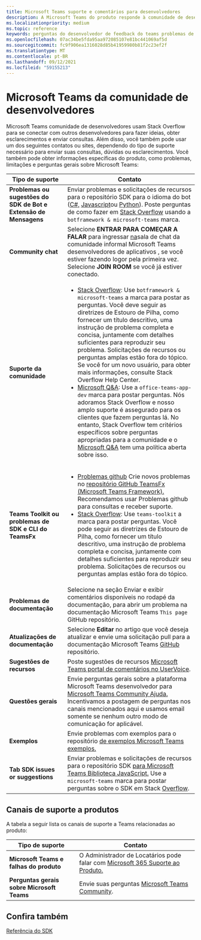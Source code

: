 ```yaml
---
title: Microsoft Teams suporte e comentários para desenvolvedores
description: A Microsoft Teams do produto responde à comunidade de desenvolvedores em vários canais de feedback e suporte.
ms.localizationpriority: medium
ms.topic: reference
keywords: perguntas do desenvolvedor de feedback do teams problemas de suporte de contato solicitação de bugs discussões da comunidade
ms.openlocfilehash: 07ac34be5fda95aa972085107e81bc441069af5d
ms.sourcegitcommit: fc9f906ea1316028d85b41959980b81f2c23ef2f
ms.translationtype: MT
ms.contentlocale: pt-BR
ms.lasthandoff: 09/12/2021
ms.locfileid: "59155213"
---
```

# <a name="microsoft-teams-developer-community-channels"></a>Microsoft Teams da comunidade de desenvolvedores

Microsoft Teams comunidade de desenvolvedores usam Stack Overflow para se conectar com outros desenvolvedores para fazer ideias, obter esclarecimentos e enviar consultas. Além disso, você também pode usar um dos seguintes contatos ou sites, dependendo do tipo de suporte necessário para enviar suas consultas, dúvidas ou esclarecimentos. Você também pode obter informações específicas do produto, como problemas, limitações e perguntas gerais sobre Microsoft Teams:

|            **Tipo de suporte**            |               **Contato**                                                                                  |
|-----------------------------------------------------|---------------------------------------------------------------------------------------------------------------------------------------------------------------------------------------------------------------------------------------------------------------------------------------------------------------------------------------------------------------------------------------------------------------------------------------------------------------------------------------------------|
|         **Problemas ou sugestões do SDK de Bot e Extensão de Mensagens**         | Enviar problemas e solicitações de recursos para o repositório SDK para o idioma do bot ([C#,](https://github.com/Microsoft/botbuilder-dotnet/) [Javascript](https://github.com/Microsoft/botbuilder-js)ou [Python](https://github.com/Microsoft/botbuilder-python)). Poste perguntas de como fazer em [Stack Overflow](https://stackoverflow.com/questions/tagged/botframework%20microsoft-teams) usando a `botframework & microsoft-teams` marca.   |
|         **Community chat**         |  Selecione **ENTRAR PARA COMEÇAR A FALAR** para ingressar [na](https://gitter.im/OfficeDev/MicrosoftTeamsAppDev)sala de chat da comunidade informal Microsoft Teams desenvolvedores de aplicativos , se você estiver fazendo logor pela primeira vez. Selecione **JOIN ROOM** se você já estiver conectado.      |
|            **Suporte da comunidade**             |     <ul><li> [Stack Overflow](https://stackoverflow.com/questions/tagged/microsoft-teams): Use `botframework & microsoft-teams` a marca para postar as perguntas. Você deve seguir as diretrizes de Estouro de Pilha, como fornecer um título descritivo, uma instrução de problema completa e concisa, juntamente com detalhes suficientes para reproduzir seu problema. Solicitações de recursos ou perguntas amplas estão fora do tópico. Se você for um novo usuário, para obter mais informações, consulte Stack Overflow Help Center. </li>                                                                                                                                                                       <li>  [Microsoft Q&A](/answers/topics/office-teams-app-dev.html): Use a `office-teams-app-dev` marca para postar perguntas. Nós adoramos Stack Overflow e nosso amplo suporte é assegurado para os clientes que fazem perguntas lá. No entanto, Stack Overflow tem critérios específicos sobre perguntas apropriadas para a comunidade e o [Microsoft Q&A](/answers/topics/office-teams-app-dev.html) tem uma política aberta sobre isso.  </li> </ul>                                                                                            |
|          **Teams Toolkit ou problemas de SDK e CLI do TeamsFx**           |     <ul><li> [Problemas github](https://github.com/OfficeDev/TeamsFx/issues) Crie novos problemas no [repositório GitHub TeamsFx (Microsoft Teams Framework).](https://github.com/OfficeDev/TeamsFx) Recomendamos usar Problemas github para consultas e receber suporte.                                    <li>  [Stack Overflow](https://stackoverflow.com/questions/tagged/teams-toolkit): Use `teams-toolkit` a marca para postar perguntas. Você pode seguir as diretrizes de Estouro de Pilha, como fornecer um título descritivo, uma instrução de problema completa e concisa, juntamente com detalhes suficientes para reproduzir seu problema. Solicitações de recursos ou perguntas amplas estão fora do tópico. </li> </ul>                                                                                            |
|  **Problemas de documentação**  |        Selecione na seção Enviar e exibir comentários disponíveis no rodapé da documentação, para abrir um problema na documentação Microsoft Teams `This page` GitHub repositório.  [](https://github.com/MicrosoftDocs/msteams-docs/issues)                                                                                                                                                                                            |
|  **Atualizações de documentação**           |     Selecione **Editar** no artigo que você deseja atualizar e envie uma solicitação pull para a documentação Microsoft Teams [GitHub](https://github.com/MicrosoftDocs/msteams-docs) repositório.                                                                                                                                                           |
|       **Sugestões de recursos**       |                                                                                                                                                                      Poste sugestões de recursos [Microsoft Teams portal de comentários no UserVoice](https://microsoftteams.uservoice.com/forums/555103-public-preview/category/182881-developer-platform).                                                                                                                                                                      |
|       **Questões gerais**         |Envie perguntas gerais sobre a plataforma Microsoft Teams desenvolvedor para [Microsoft Teams Community Ajuda.](mailto:microsoftteamsdev@microsoft.com) Incentivamos a postagem de perguntas nos canais mencionados aqui e usamos email somente se nenhum outro modo de comunicação for aplicável.                                                                                                                                                                      |
|        **Exemplos**         | Envie problemas com exemplos para o repositório [de exemplos Microsoft Teams exemplos.](https://github.com/OfficeDev/Microsoft-Teams-Samples)|
|           **Tab SDK issues or suggestions**          |         Enviar problemas e solicitações de recursos para o repositório SDK [para Microsoft Teams Biblioteca JavaScript.](https://github.com/OfficeDev/microsoft-teams-library-js/issues) Use a `microsoft-teams` marca para postar perguntas sobre o SDK em Stack [Overflow](https://stackoverflow.com/questions/tagged/microsoft-teams).                                                                                                                                                                            |

## <a name="product-support-channels"></a>Canais de suporte a produtos
A tabela a seguir lista os canais de suporte a Teams relacionadas ao produto:

|            **Tipo de suporte**            |               **Contato**                                                                                  |
|-----------------------------------------------------|---------------------------------------------------------------------------------------------------------------------------------------------------------------------------------------------------------------------------------------------------------------------------------------------------------------------------------------------------------------------------------------------------------------------------------------------------------------------------------------------------|
|         **Microsoft Teams e falhas do produto**          | O Administrador de Locatários pode falar com [Microsoft 365 Suporte ao Produto.](/microsoft-365/admin/contact-support-for-business-products)                                                            |
|        **Perguntas gerais sobre Microsoft Teams**        |  Envie suas perguntas [Microsoft Teams Community](https://answers.microsoft.com/en-us/msteams/forum).               |                                                           

## <a name="see-also"></a>Confira também

[Referência do SDK](/javascript/api/overview/msteams-client?view=msteams-client-js-latest&preserve-view=true)
